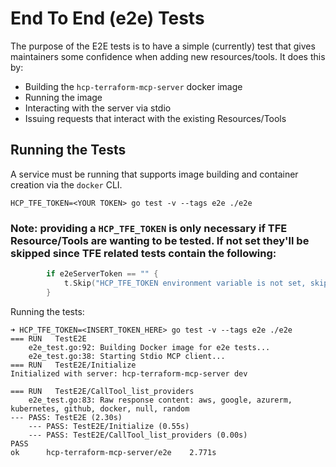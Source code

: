 # End To End (e2e) Tests

The purpose of the E2E tests is to have a simple (currently) test that gives maintainers some confidence when adding new resources/tools. It does this by:
 * Building the `hcp-terraform-mcp-server` docker image
 * Running the image
 * Interacting with the server via stdio
 * Issuing requests that interact with the existing Resources/Tools

## Running the Tests

A service must be running that supports image building and container creation via the `docker` CLI.

```
HCP_TFE_TOKEN=<YOUR TOKEN> go test -v --tags e2e ./e2e
```

### Note: providing a `HCP_TFE_TOKEN` is only necessary if TFE Resource/Tools are wanting to be tested. If not set they'll be skipped since TFE related tests contain the following:
```go
		if e2eServerToken == "" {
			t.Skip("HCP_TFE_TOKEN environment variable is not set, skipping")
		}
```

Running the tests:

```
➜ HCP_TFE_TOKEN=<INSERT_TOKEN_HERE> go test -v --tags e2e ./e2e
=== RUN   TestE2E
    e2e_test.go:92: Building Docker image for e2e tests...
    e2e_test.go:38: Starting Stdio MCP client...
=== RUN   TestE2E/Initialize
Initialized with server: hcp-terraform-mcp-server dev

=== RUN   TestE2E/CallTool_list_providers
    e2e_test.go:83: Raw response content: aws, google, azurerm, kubernetes, github, docker, null, random
--- PASS: TestE2E (2.30s)
    --- PASS: TestE2E/Initialize (0.55s)
    --- PASS: TestE2E/CallTool_list_providers (0.00s)
PASS
ok      hcp-terraform-mcp-server/e2e    2.771s
```
